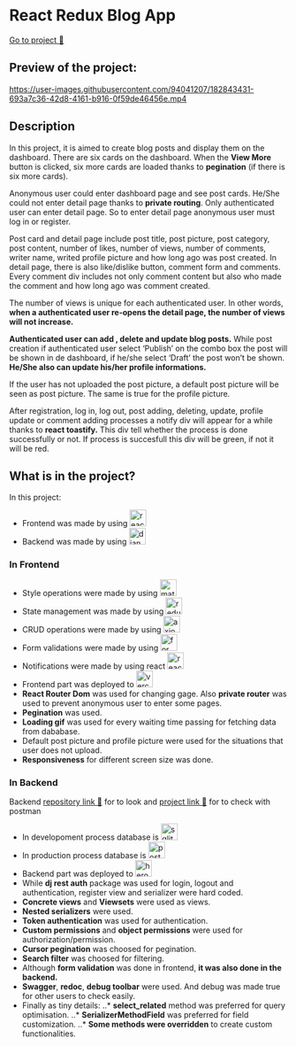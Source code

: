 # React Redux Blog App
[Go to project 🚀](https://react-redux-blogapp.vercel.app/)
## Preview of the project:
https://user-images.githubusercontent.com/94041207/182843431-693a7c36-42d8-4161-b916-0f59de46456e.mp4
## Description 
<p>In this project, it is aimed to create blog posts and display them on the dashboard. There are six cards on the dashboard. When the <b>View More</b> button is clicked, six more cards are loaded thanks to <b>pegination</b> (if there is six more cards). </p>
<p>Anonymous user could enter dashboard page and see post cards. He/She could not enter detail page thanks to <b>private routing</b>. Only authenticated user can enter detail page. So to enter detail page anonymous user must log in or register.  </p>
<p>Post card and detail page include post title, post picture, post category, post content, number of likes, number of views, number of comments, writer name, writed profile picture and how long ago was post created. In detail page, there is also like/dislike button, comment form and comments. Every comment div includes not only comment content but also who made the comment and how long ago was comment created.  </p>
<p>The number of views is unique for each authenticated user. In other words, <b>when a authenticated user re-opens the detail page, the number of views will not increase.</b> </p>
<p><b>Authenticated user can add , delete and update blog posts.</b> While post creation if authenticated user select ‘Publish’ on the combo box the post will be shown in de dashboard, if he/she select ‘Draft’ the post won’t be shown. <b>He/She also can update his/her profile informations.</b></p>
<p>If the user has not uploaded the post picture, a default post picture will be seen as post picture. The same is true for the profile picture.   </p>
<p>After registration, log in, log out, post adding, deleting, update, profile update or comment adding  processes a notify div will appear for a while thanks to <b>react toastify.</b> This div tell whether the process is done successfully or not. If process is succesfull this div will be green, if not it will be red.</p>

## What is in the project? 
In this project:   
* Frontend was made by using  <img src="https://logos-download.com/wp-content/uploads/2016/09/React_logo_wordmark-700x235.png"  alt="react" height="30"> 
* Backend was made by using <img src="https://user-images.githubusercontent.com/94041207/182887053-c5c9c8cf-9182-48a6-aa02-800ee0e5e24f.png"  alt="django rest framework" height="30">
### In Frontend
* Style operations were made by using <img src="https://user-images.githubusercontent.com/94041207/182909807-b86d1342-c3f0-4bb1-af92-3e2edb489943.png"  alt="material ui" height="30"> 
* State management was made by using <img src="https://user-images.githubusercontent.com/94041207/182910142-56b24d69-e5d7-4d2f-8557-c3649ed6b8ea.png"  alt="redux" height="30">
* CRUD operations were made by using <img src="https://user-images.githubusercontent.com/94041207/182910456-d3d02931-1035-44ce-b801-5d4459d1f672.png"  alt="axios" height="30">
* Form validations were made by using <img src="https://user-images.githubusercontent.com/94041207/182910527-3818a588-68a6-41c4-919f-75325d63112f.jpg"  alt="formik_yup" height="30">
* Notifications were made by using react <img src="https://user-images.githubusercontent.com/94041207/182910558-4b78b2e3-7a72-4c98-98a8-b42e421c0c8a.png"  alt="react_toastify" height="30">
* Frontend part was deployed to <img src="https://user-images.githubusercontent.com/94041207/182910604-1134b4d8-b7ab-438e-8dcf-1dd85961a5eb.png"  alt="vercel" height="30">
* **React Router Dom** was used for changing gage. Also **private router** was used to prevent anonymous user to enter some pages.
* **Pegination** was used. 
* **Loading gif** was used for every waiting time passing for fetching data from dababase. 
* Default post picture and profile picture were used for the situations that user does not upload.
* **Responsiveness** for different screen size was done. 
### In Backend
Backend [repository link 🚀](https://github.com/bekirugurr/blog-API-django) for to look and [project link 🚀](https://blogapp-react-redux.herokuapp.com/) for to check with postman
* In developoment process database is <img src="https://logos-download.com/wp-content/uploads/2018/09/SQLite_Logo-450x193.png"  alt="sqlite" height="30">
* In production process database is <img src="https://icon-library.com/images/postgresql-icon/postgresql-icon-13.jpg"  alt="postgresql" height="30"> 
* Backend part was deployed to <img src="https://user-images.githubusercontent.com/94041207/182912844-075185f7-3c3f-4d77-9f49-740dbdadd14d.png"  alt="heroku" height="30"> 
* While **dj rest auth** package was used for login, logout and authentication, register view and serializer were hard coded.
* **Concrete views** and **Viewsets** were used as views. 
* **Nested serializers** were used. 
* **Token authentication** was used for authentication.
* **Custom permissions** and **object permissions** were used for authorization/permission. 
* **Cursor pegination** was choosed for pegination.
* **Search filter** was choosed for filtering.
* Although **form validation** was done in frontend, **it was also done in the backend.**
* **Swagger**, **redoc**, **debug toolbar** were used. And debug was made true for other users to check easily. 
* Finally as tiny details: 
..* **select_related** method was preferred for query optimisation. 
..* **SerializerMethodField** was preferred for field customization.
..* **Some methods were overridden** to create custom functionalities.
 
